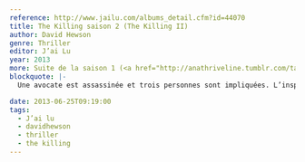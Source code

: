 ```yaml
---
reference: http://www.jailu.com/albums_detail.cfm?id=44070
title: The Killing saison 2 (The Killing II)
author: David Hewson
genre: Thriller
editor: J’ai Lu
year: 2013
more: Suite de la saison 1 (<a href="http://anathriveline.tumblr.com/tagged/the%20killing">J’ai Lu, 2012</a>)
blockquote: |-
  Une avocate est assassinée et trois personnes sont impliquées. L’inspectrice Sarah Lund, ancienne chef adjointe de la police est la première, le second, Thomas Buch est ministre de la justice et le troisième, Jens Peter Raben est un soldat emprisonné. Le chef de la police décide cependant de se rapprocher de Sarah pour résoudre l’enquête.

date: 2013-06-25T09:19:00
tags:
  - J’ai lu
  - davidhewson
  - thriller
  - the killing
---
```

